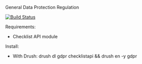 General Data Protection Regulation

[![Build Status](https://travis-ci.org/brainsum/gdpr.svg?branch=7.x-1.x)](https://travis-ci.org/brainsum/gdpr)

Requirements:

- Checklist API module

Install:

- With Drush: drush dl gdpr checklistapi && drush en -y gdpr
